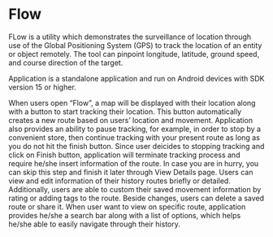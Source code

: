 # Flow

FLow is a utility which demonstrates the surveillance of location through use of the Global Positioning System (GPS) to track the location of an entity or object remotely. The tool can pinpoint longitude, latitude, ground speed, and course direction of the target.

Application is a standalone application and run on Android devices with SDK version 15 or higher.

When users open “Flow”, a map will be displayed with their location along with a button to start tracking their location. This button automatically creates a new route based on users’ location and movement. Application also provides an ability to pause tracking, for example, in order to stop by a convenient store, then continue tracking with your present route as long as you do not hit the finish button. Since user deicides to stopping tracking and click on Finish button, application will terminate tracking process and require he/she insert information of the route. In case you are in hurry, you can skip this step and finish it later through View Details page.
Users can view and edit information of their history routes briefly or detailed. Additionally, users are able to custom their saved movement information by rating or adding tags to the route. Beside changes, users can delete a saved route or share it.
When user want to view on specific route, application provides he/she a search bar along with a list of options, which helps he/she able to easily navigate through their history. 

